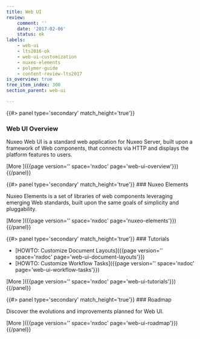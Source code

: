 ```yaml
---
title: Web UI
review:
    comment: ''
    date: '2017-02-06'
    status: ok
labels:
    - web-ui
    - lts2016-ok
    - web-ui-customization
    - nuxeo-elements
    - polymer-guide
    - content-review-lts2017
is_overview: true
tree_item_index: 300
section_parent: web-ui

---
```

<div class="row" data-equalizer data-equalize-on="medium">
<div class="column medium-6">
{{#> panel type='secondary' match_height='true'}}

### Web UI Overview

Nuxeo Web UI is a standard web application for Nuxeo Server, built upon a framework of Web components, that connects via HTTP and displays the platform features to users.

[More&nbsp;<i class="fa fa-long-arrow-right" aria-hidden="true"></i>]({{page version='' space='nxdoc' page='web-ui-overview'}})
{{/panel}}
</div>

<div class="column medium-6">
{{#> panel type='secondary' match_height='true'}}
### Nuxeo Elements

Nuxeo Elements is a set of libraries of web components leveraging emerging Web standards, built upon the same goals
of simplicity and pluggability.

[More&nbsp;<i class="fa fa-long-arrow-right" aria-hidden="true"></i>]({{page version='' space='nxdoc' page='nuxeo-elements'}})
{{/panel}}
</div>

</div>

<div class="row" data-equalizer data-equalize-on="medium">

<div class="column medium-6">
{{#> panel type='secondary' match_height='true'}}
### Tutorials

- [HOWTO: Customize Document Layouts]({{page version='' space='nxdoc' page='web-ui-document-layouts'}})
- [HOWTO: Customize Workflow Tasks]({{page version='' space='nxdoc' page='web-ui-workflow-tasks'}})

[More&nbsp;<i class="fa fa-long-arrow-right" aria-hidden="true"></i>]({{page version='' space='nxdoc' page='web-ui-tutorials'}})
{{/panel}}
</div>

<div class="column medium-6">
{{#> panel type='secondary' match_height='true'}}
### Roadmap

Discover the evolutions and improvements planned for Web UI.

[More&nbsp;<i class="fa fa-long-arrow-right" aria-hidden="true"></i>]({{page version='' space='nxdoc' page='web-ui-roadmap'}})
{{/panel}}
</div>

</div>
